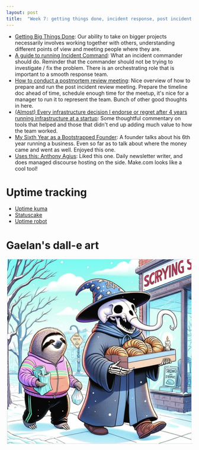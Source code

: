 ```yaml
---
layout: post
title:  "Week 7: getting things done, incident response, post incident review postmortem, usesthis make.com, startup founder healthcheck"
---
```


* [Getting Big Things Done](https://brooker.co.za/blog/2020/10/19/big-changes.html): Our ability to take on bigger projects necessarily involves working together with others, understanding different points of view and meeting people where they are.
* [A guide to running Incident Command](https://argoday.medium.com/incident-command-guide-9872b51d7c94): What an incident commander should do. Reminder that the commander should not be trying to investigate / fix the problem. There is an orchestrating role that is important to a smooth response team.
* [How to conduct a postmortem review meeting](https://argoday.medium.com/how-to-conduct-a-postmortem-review-meeting-8cb5d2d2b303): Nice overview of how to prepare and run the post incident review meeting. Prepare the timeline doc ahead of time, schedule enough time for the meetup, it's nice for a manager to run it to represent the team. Bunch of other good thoughts in here.
* [(Almost) Every infrastructure decision I endorse or regret after 4 years running infrastructure at a startup](https://cep.dev/posts/every-infrastructure-decision-i-endorse-or-regret-after-4-years-running-infrastructure-at-a-startup/): Some thoughtful commentary on tools that helped and those that didn't end up adding much value to how the team worked.
* [My Sixth Year as a Bootstrapped Founder](https://mtlynch.io/solo-developer-year-6/): A founder talks about his 6th year running a business. Even so far as to talk about where the money came and went as well. Enjoyed this one.
* [Uses this: Anthony Agius](https://usesthis.com/interviews/decryption/): Liked this one. Daily newsletter writer, and does managed discourse hosting on the side. Make.com looks like a cool tool!

# Uptime tracking

* [Uptime kuma](https://github.com/louislam/uptime-kuma)
* [Statuscake](https://www.statuscake.com/)
* [Uptime robot](https://uptimerobot.com/)

# Gaelan's dall-e art

![A sloth a wizard with the head of an elephant ...](/assets/2024/sloth.png)